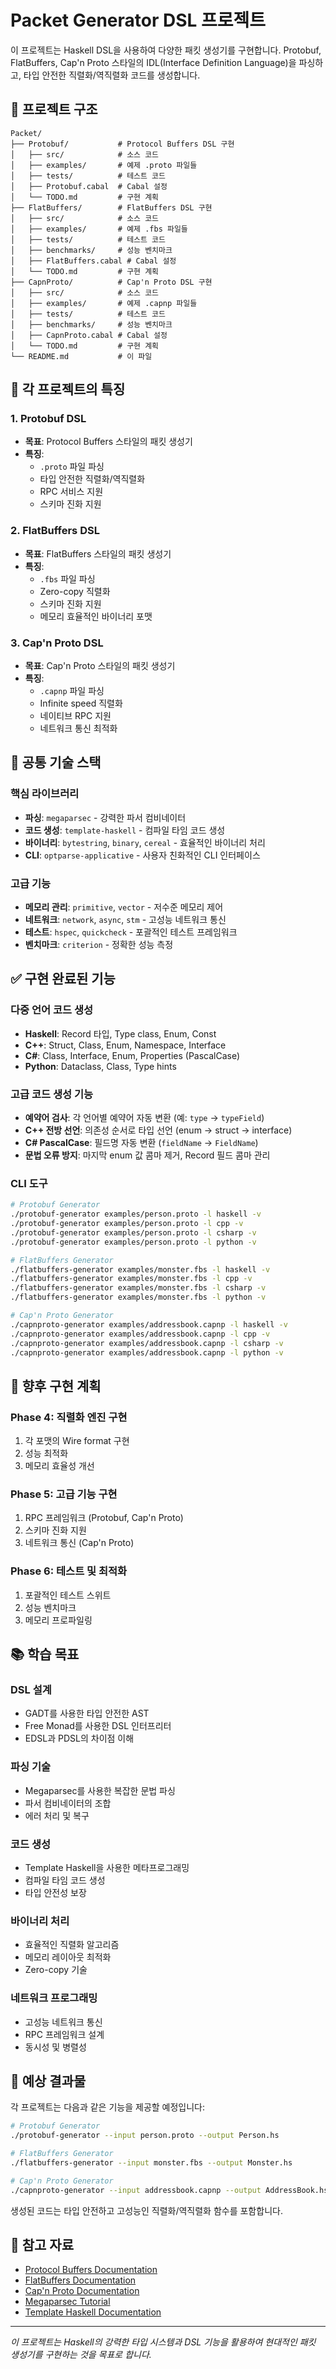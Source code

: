 # Packet Generator DSL 프로젝트

이 프로젝트는 Haskell DSL을 사용하여 다양한 패킷 생성기를 구현합니다. Protobuf, FlatBuffers, Cap'n Proto 스타일의 IDL(Interface Definition Language)을 파싱하고, 타입 안전한 직렬화/역직렬화 코드를 생성합니다.

## 📁 프로젝트 구조

```
Packet/
├── Protobuf/           # Protocol Buffers DSL 구현
│   ├── src/            # 소스 코드
│   ├── examples/       # 예제 .proto 파일들
│   ├── tests/          # 테스트 코드
│   ├── Protobuf.cabal  # Cabal 설정
│   └── TODO.md         # 구현 계획
├── FlatBuffers/        # FlatBuffers DSL 구현
│   ├── src/            # 소스 코드
│   ├── examples/       # 예제 .fbs 파일들
│   ├── tests/          # 테스트 코드
│   ├── benchmarks/     # 성능 벤치마크
│   ├── FlatBuffers.cabal # Cabal 설정
│   └── TODO.md         # 구현 계획
├── CapnProto/          # Cap'n Proto DSL 구현
│   ├── src/            # 소스 코드
│   ├── examples/       # 예제 .capnp 파일들
│   ├── tests/          # 테스트 코드
│   ├── benchmarks/     # 성능 벤치마크
│   ├── CapnProto.cabal # Cabal 설정
│   └── TODO.md         # 구현 계획
└── README.md           # 이 파일
```

## 🎯 각 프로젝트의 특징

### 1. Protobuf DSL
- **목표**: Protocol Buffers 스타일의 패킷 생성기
- **특징**: 
  - `.proto` 파일 파싱
  - 타입 안전한 직렬화/역직렬화
  - RPC 서비스 지원
  - 스키마 진화 지원

### 2. FlatBuffers DSL
- **목표**: FlatBuffers 스타일의 패킷 생성기
- **특징**:
  - `.fbs` 파일 파싱
  - Zero-copy 직렬화
  - 스키마 진화 지원
  - 메모리 효율적인 바이너리 포맷

### 3. Cap'n Proto DSL
- **목표**: Cap'n Proto 스타일의 패킷 생성기
- **특징**:
  - `.capnp` 파일 파싱
  - Infinite speed 직렬화
  - 네이티브 RPC 지원
  - 네트워크 통신 최적화

## 🔧 공통 기술 스택

### 핵심 라이브러리
- **파싱**: `megaparsec` - 강력한 파서 컴비네이터
- **코드 생성**: `template-haskell` - 컴파일 타임 코드 생성
- **바이너리**: `bytestring`, `binary`, `cereal` - 효율적인 바이너리 처리
- **CLI**: `optparse-applicative` - 사용자 친화적인 CLI 인터페이스

### 고급 기능
- **메모리 관리**: `primitive`, `vector` - 저수준 메모리 제어
- **네트워크**: `network`, `async`, `stm` - 고성능 네트워크 통신
- **테스트**: `hspec`, `quickcheck` - 포괄적인 테스트 프레임워크
- **벤치마크**: `criterion` - 정확한 성능 측정

## ✅ 구현 완료된 기능

### 다중 언어 코드 생성
- **Haskell**: Record 타입, Type class, Enum, Const
- **C++**: Struct, Class, Enum, Namespace, Interface
- **C#**: Class, Interface, Enum, Properties (PascalCase)
- **Python**: Dataclass, Class, Type hints

### 고급 코드 생성 기능
- **예약어 검사**: 각 언어별 예약어 자동 변환 (예: `type` → `typeField`)
- **C++ 전방 선언**: 의존성 순서로 타입 선언 (enum → struct → interface)
- **C# PascalCase**: 필드명 자동 변환 (`fieldName` → `FieldName`)
- **문법 오류 방지**: 마지막 enum 값 콤마 제거, Record 필드 콤마 관리

### CLI 도구
```bash
# Protobuf Generator
./protobuf-generator examples/person.proto -l haskell -v
./protobuf-generator examples/person.proto -l cpp -v
./protobuf-generator examples/person.proto -l csharp -v
./protobuf-generator examples/person.proto -l python -v

# FlatBuffers Generator  
./flatbuffers-generator examples/monster.fbs -l haskell -v
./flatbuffers-generator examples/monster.fbs -l cpp -v
./flatbuffers-generator examples/monster.fbs -l csharp -v
./flatbuffers-generator examples/monster.fbs -l python -v

# Cap'n Proto Generator
./capnproto-generator examples/addressbook.capnp -l haskell -v
./capnproto-generator examples/addressbook.capnp -l cpp -v
./capnproto-generator examples/addressbook.capnp -l csharp -v
./capnproto-generator examples/addressbook.capnp -l python -v
```

## 🚀 향후 구현 계획

### Phase 4: 직렬화 엔진 구현
1. 각 포맷의 Wire format 구현
2. 성능 최적화
3. 메모리 효율성 개선

### Phase 5: 고급 기능 구현
1. RPC 프레임워크 (Protobuf, Cap'n Proto)
2. 스키마 진화 지원
3. 네트워크 통신 (Cap'n Proto)

### Phase 6: 테스트 및 최적화
1. 포괄적인 테스트 스위트
2. 성능 벤치마크
3. 메모리 프로파일링

## 📚 학습 목표

### DSL 설계
- GADT를 사용한 타입 안전한 AST
- Free Monad를 사용한 DSL 인터프리터
- EDSL과 PDSL의 차이점 이해

### 파싱 기술
- Megaparsec를 사용한 복잡한 문법 파싱
- 파서 컴비네이터의 조합
- 에러 처리 및 복구

### 코드 생성
- Template Haskell을 사용한 메타프로그래밍
- 컴파일 타임 코드 생성
- 타입 안전성 보장

### 바이너리 처리
- 효율적인 직렬화 알고리즘
- 메모리 레이아웃 최적화
- Zero-copy 기술

### 네트워크 프로그래밍
- 고성능 네트워크 통신
- RPC 프레임워크 설계
- 동시성 및 병렬성

## 🎯 예상 결과물

각 프로젝트는 다음과 같은 기능을 제공할 예정입니다:

```bash
# Protobuf Generator
./protobuf-generator --input person.proto --output Person.hs

# FlatBuffers Generator  
./flatbuffers-generator --input monster.fbs --output Monster.hs

# Cap'n Proto Generator
./capnproto-generator --input addressbook.capnp --output AddressBook.hs
```

생성된 코드는 타입 안전하고 고성능인 직렬화/역직렬화 함수를 포함합니다.

## 🔗 참고 자료

- [Protocol Buffers Documentation](https://developers.google.com/protocol-buffers/)
- [FlatBuffers Documentation](https://google.github.io/flatbuffers/)
- [Cap'n Proto Documentation](https://capnproto.org/)
- [Megaparsec Tutorial](https://markkarpov.com/tutorial/megaparsec.html)
- [Template Haskell Documentation](https://hackage.haskell.org/package/template-haskell)

---

*이 프로젝트는 Haskell의 강력한 타입 시스템과 DSL 기능을 활용하여 현대적인 패킷 생성기를 구현하는 것을 목표로 합니다.*

